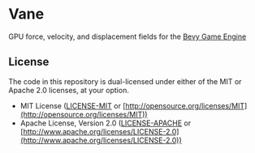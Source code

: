 # Vane

GPU force, velocity, and displacement fields for the [Bevy Game Engine](https://github.com/bevyengine/bevy)

## License

The code in this repository is dual-licensed under either of the MIT or
Apache 2.0 licenses, at your option.

* MIT License ([LICENSE-MIT](LICENSE-MIT) or [http://opensource.org/licenses/MIT](http://opensource.org/licenses/MIT))
* Apache License, Version 2.0 ([LICENSE-APACHE](LICENSE-APACHE) or [http://www.apache.org/licenses/LICENSE-2.0](http://www.apache.org/licenses/LICENSE-2.0))
